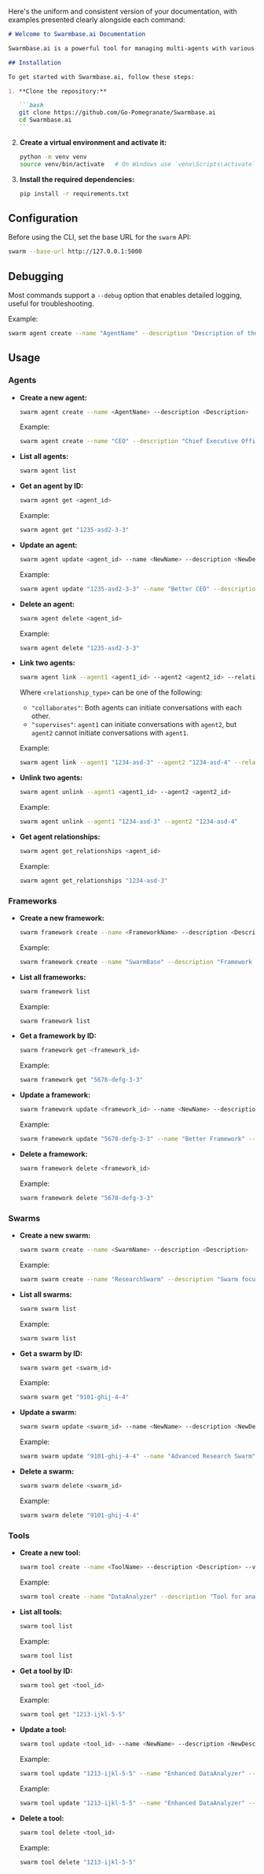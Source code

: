 Here's the uniform and consistent version of your documentation, with examples presented clearly alongside each command:

````markdown
# Welcome to Swarmbase.ai Documentation

Swarmbase.ai is a powerful tool for managing multi-agents with various frameworks in one place. This documentation provides an overview of the `swarm` CLI tool, including installation, configuration, and usage.

## Installation

To get started with Swarmbase.ai, follow these steps:

1. **Clone the repository:**

   ```bash
   git clone https://github.com/Go-Pomegranate/Swarmbase.ai
   cd Swarmbase.ai
   ```
````

2. **Create a virtual environment and activate it:**

   ```bash
   python -m venv venv
   source venv/bin/activate   # On Windows use `venv\Scripts\activate`
   ```

3. **Install the required dependencies:**

   ```bash
   pip install -r requirements.txt
   ```

## Configuration

Before using the CLI, set the base URL for the `swarm` API:

```bash
swarm --base-url http://127.0.0.1:5000
```

## Debugging

Most commands support a `--debug` option that enables detailed logging, useful for troubleshooting.

Example:

```bash
swarm agent create --name "AgentName" --description "Description of the agent" --debug
```

## Usage

### Agents

- **Create a new agent:**

  ```bash
  swarm agent create --name <AgentName> --description <Description>
  ```

  Example:

  ```bash
  swarm agent create --name "CEO" --description "Chief Executive Officer responsible for strategic decisions and overall direction"
  ```

- **List all agents:**

  ```bash
  swarm agent list
  ```

- **Get an agent by ID:**

  ```bash
  swarm agent get <agent_id>
  ```

  Example:

  ```bash
  swarm agent get "1235-asd2-3-3"
  ```

- **Update an agent:**

  ```bash
  swarm agent update <agent_id> --name <NewName> --description <NewDescription>
  ```

  Example:

  ```bash
  swarm agent update "1235-asd2-3-3" --name "Better CEO" --description "New Chief Executive Officer overseeing the organization"
  ```

- **Delete an agent:**

  ```bash
  swarm agent delete <agent_id>
  ```

  Example:

  ```bash
  swarm agent delete "1235-asd2-3-3"
  ```

- **Link two agents:**

  ```bash
  swarm agent link --agent1 <agent1_id> --agent2 <agent2_id> --relationship <relationship_type>
  ```

  Where `<relationship_type>` can be one of the following:

  - `"collaborates"`: Both agents can initiate conversations with each other.
  - `"supervises"`: `agent1` can initiate conversations with `agent2`, but `agent2` cannot initiate conversations with `agent1`.

  Example:

  ```bash
  swarm agent link --agent1 "1234-asd-3" --agent2 "1234-asd-4" --relationship "supervises"
  ```

- **Unlink two agents:**

  ```bash
  swarm agent unlink --agent1 <agent1_id> --agent2 <agent2_id>
  ```

  Example:

  ```bash
  swarm agent unlink --agent1 "1234-asd-3" --agent2 "1234-asd-4"
  ```

- **Get agent relationships:**

  ```bash
  swarm agent get_relationships <agent_id>
  ```

  Example:

  ```bash
  swarm agent get_relationships "1234-asd-3"
  ```

### Frameworks

- **Create a new framework:**

  ```bash
  swarm framework create --name <FrameworkName> --description <Description>
  ```

  Example:

  ```bash
  swarm framework create --name "SwarmBase" --description "Framework for AI-based agents"
  ```

- **List all frameworks:**

  ```bash
  swarm framework list
  ```

  Example:

  ```bash
  swarm framework list
  ```

- **Get a framework by ID:**

  ```bash
  swarm framework get <framework_id>
  ```

  Example:

  ```bash
  swarm framework get "5678-defg-3-3"
  ```

- **Update a framework:**

  ```bash
  swarm framework update <framework_id> --name <NewName> --description <NewDescription>
  ```

  Example:

  ```bash
  swarm framework update "5678-defg-3-3" --name "Better Framework" --description "Updated AI framework"
  ```

- **Delete a framework:**

  ```bash
  swarm framework delete <framework_id>
  ```

  Example:

  ```bash
  swarm framework delete "5678-defg-3-3"
  ```

### Swarms

- **Create a new swarm:**

  ```bash
  swarm swarm create --name <SwarmName> --description <Description>
  ```

  Example:

  ```bash
  swarm swarm create --name "ResearchSwarm" --description "Swarm focused on AI research"
  ```

- **List all swarms:**

  ```bash
  swarm swarm list
  ```

  Example:

  ```bash
  swarm swarm list
  ```

- **Get a swarm by ID:**

  ```bash
  swarm swarm get <swarm_id>
  ```

  Example:

  ```bash
  swarm swarm get "9101-ghij-4-4"
  ```

- **Update a swarm:**

  ```bash
  swarm swarm update <swarm_id> --name <NewName> --description <NewDescription>
  ```

  Example:

  ```bash
  swarm swarm update "9101-ghij-4-4" --name "Advanced Research Swarm" --description "Updated swarm for AI research"
  ```

- **Delete a swarm:**

  ```bash
  swarm swarm delete <swarm_id>
  ```

  Example:

  ```bash
  swarm swarm delete "9101-ghij-4-4"
  ```

### Tools

- **Create a new tool:**

  ```bash
  swarm tool create --name <ToolName> --description <Description> --version <Version> --code <Code> --inputs <Inputs> --outputs <Outputs> --extra_attributes <ExtraAttributes>
  ```

  Example:

  ```bash
  swarm tool create --name "DataAnalyzer" --description "Tool for analyzing data" --version "1.0" --code "print(f'I need answer for this question: {question}')" --inputs "{'name': 'question', 'type':'str', 'description': 'Question to be answered.'}" --outputs "{'name': 'result', 'type':'str', 'description': 'Analysis result'}" --extra_attributes "{'author': 'John Doe'}"
  ```

- **List all tools:**

  ```bash
  swarm tool list
  ```

  Example:

  ```bash
  swarm tool list
  ```

- **Get a tool by ID:**

  ```bash
  swarm tool get <tool_id>
  ```

  Example:

  ```bash
  swarm tool get "1213-ijkl-5-5"
  ```

- **Update a tool:**

  ```bash
  swarm tool update <tool_id> --name <NewName> --description <NewDescription> --version <NewVersion> --code <NewCode> --inputs <NewInputs> --outputs <NewOutputs> --extra_attributes <NewExtraAttributes>
  ```

  Example:

  ```bash
  swarm tool update "1213-ijkl-5-5" --name "Enhanced DataAnalyzer" --description "Updated tool for advanced data analysis" --version "2.0" --code "print(f'I need answer for this question: {question}. But this time the code is better')" --inputs "{'name': 'question', 'type':'str', 'description': 'Question to be answered.'}" --outputs "{'name': 'result', 'type':'str', 'description': 'Analysis result'}" --extra_attributes "{'author': 'Jane Doe'}"
  ```

  Example:

  ```bash
  swarm tool update "1213-ijkl-5-5" --name "Enhanced DataAnalyzer" --description "Updated tool for advanced data analysis"
  ```

- **Delete a tool:**

  ```bash
  swarm tool delete <tool_id>
  ```

  Example:

  ```bash
  swarm tool delete "1213-ijkl-5-5"
  ```
